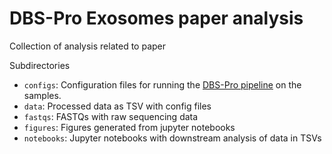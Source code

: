 # DBS-Pro Exosomes paper analysis

Collection of analysis related to paper

Subdirectories
- `configs`: Configuration files for running the [DBS-Pro pipeline](https://github.com/FrickTobias/DBS-Pro) on the samples. 
- `data`: Processed data as TSV with config files
- `fastqs`: FASTQs with raw sequencing data
- `figures`: Figures generated from jupyter notebooks
- `notebooks`: Jupyter notebooks with downstream analysis of data in TSVs
